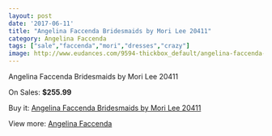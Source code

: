 ```yaml
---
layout: post
date: '2017-06-11'
title: "Angelina Faccenda Bridesmaids by Mori Lee 20411"
category: Angelina Faccenda
tags: ["sale","faccenda","mori","dresses","crazy"]
image: http://www.eudances.com/9594-thickbox_default/angelina-faccenda-bridesmaids-by-mori-lee-20411.jpg
---
```

Angelina Faccenda Bridesmaids by Mori Lee 20411

On Sales: **$255.99**
<a href="https://www.eudances.com/en/angelina-faccenda/3168-angelina-faccenda-bridesmaids-by-mori-lee-20411.html"><amp-img layout="responsive" width="600" height="600" src="//www.eudances.com/9594-thickbox_default/angelina-faccenda-bridesmaids-by-mori-lee-20411.jpg" alt="Angelina Faccenda Bridesmaids by Mori Lee 20411 0" /></a>
<a href="https://www.eudances.com/en/angelina-faccenda/3168-angelina-faccenda-bridesmaids-by-mori-lee-20411.html"><amp-img layout="responsive" width="600" height="600" src="//www.eudances.com/9597-thickbox_default/angelina-faccenda-bridesmaids-by-mori-lee-20411.jpg" alt="Angelina Faccenda Bridesmaids by Mori Lee 20411 1" /></a>
<a href="https://www.eudances.com/en/angelina-faccenda/3168-angelina-faccenda-bridesmaids-by-mori-lee-20411.html"><amp-img layout="responsive" width="600" height="600" src="//www.eudances.com/9596-thickbox_default/angelina-faccenda-bridesmaids-by-mori-lee-20411.jpg" alt="Angelina Faccenda Bridesmaids by Mori Lee 20411 2" /></a>
<a href="https://www.eudances.com/en/angelina-faccenda/3168-angelina-faccenda-bridesmaids-by-mori-lee-20411.html"><amp-img layout="responsive" width="600" height="600" src="//www.eudances.com/9595-thickbox_default/angelina-faccenda-bridesmaids-by-mori-lee-20411.jpg" alt="Angelina Faccenda Bridesmaids by Mori Lee 20411 3" /></a>

Buy it: [Angelina Faccenda Bridesmaids by Mori Lee 20411](https://www.eudances.com/en/angelina-faccenda/3168-angelina-faccenda-bridesmaids-by-mori-lee-20411.html "Angelina Faccenda Bridesmaids by Mori Lee 20411")

View more: [Angelina Faccenda](https://www.eudances.com/en/55-angelina-faccenda "Angelina Faccenda")